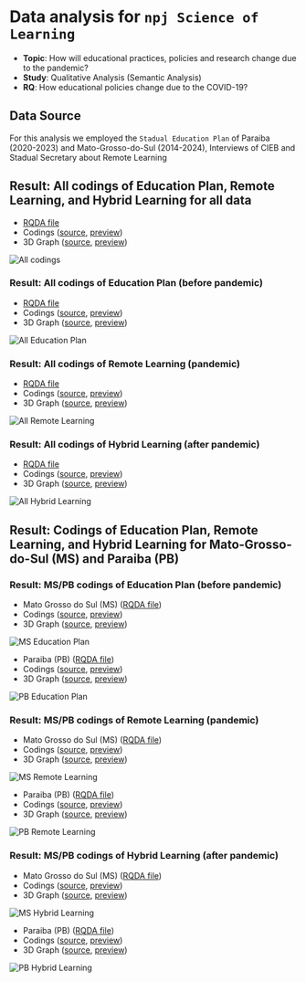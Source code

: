 # Data analysis for `npj Science of Learning`

 - **Topic**: How will educational practices, policies and research change due to the pandemic?
 - **Study**: Qualitative Analysis (Semantic Analysis)
 - **RQ**: How educational policies change due to the COVID-19?

## Data Source

For this analysis we employed the `Stadual Education Plan` of Paraiba (2020-2023) and Mato-Grosso-do-Sul (2014-2024), Interviews of CIEB and Stadual Secretary about Remote Learning

## Result: All codings of Education Plan, Remote Learning, and Hybrid Learning for all data

 - [RQDA file](https://github.com/geiser/npj-sci-learning/blob/main/data/all-info.rqda)
 - Codings ([source](https://github.com/geiser/npj-sci-learning/blob/main/results/all-codings.html), [preview](https://htmlpreview.github.io/?https://github.com/geiser/npj-sci-learning/blob/main/results/all-codings.html))
 - 3D Graph ([source](https://github.com/geiser/npj-sci-learning/blob/main/results/all-codings-d3graph.html), [preview](https://htmlpreview.github.io/?https://github.com/geiser/npj-sci-learning/blob/main/results/all-codings-d3graph.html))
 
 ![All codings](https://github.com/geiser/npj-sci-learning/blob/main/results/all-codings.png)
 
### Result: All codings of Education Plan (before pandemic) 

 - [RQDA file](https://github.com/geiser/npj-sci-learning/blob/main/data/plan.rqda)
 - Codings ([source](https://github.com/geiser/npj-sci-learning/blob/main/results/plan-codings.html), [preview](https://htmlpreview.github.io/?https://github.com/geiser/npj-sci-learning/blob/main/results/plan-codings.html))
 - 3D Graph ([source](https://github.com/geiser/npj-sci-learning/blob/main/results/plan-codings-d3graph.html), [preview](https://htmlpreview.github.io/?https://github.com/geiser/npj-sci-learning/blob/main/results/plan-codings-d3graph.html))
 
 ![All Education Plan](https://github.com/geiser/npj-sci-learning/blob/main/results/plan-codings.png)

### Result: All codings of Remote Learning (pandemic)

 - [RQDA file](https://github.com/geiser/npj-sci-learning/blob/main/data/remote.rqda)
 - Codings ([source](https://github.com/geiser/npj-sci-learning/blob/main/results/remote-codings.html), [preview](https://htmlpreview.github.io/?https://github.com/geiser/npj-sci-learning/blob/main/results/remote-codings.html))
 - 3D Graph ([source](https://github.com/geiser/npj-sci-learning/blob/main/results/remote-codings-d3graph.html), [preview](https://htmlpreview.github.io/?https://github.com/geiser/npj-sci-learning/blob/main/results/remote-codings-d3graph.html))
 
 ![All Remote Learning](https://github.com/geiser/npj-sci-learning/blob/main/results/remote-codings.png)


### Result: All codings of Hybrid Learning (after pandemic)

 - [RQDA file](https://github.com/geiser/npj-sci-learning/blob/main/data/hybrid.rqda)
 - Codings ([source](https://github.com/geiser/npj-sci-learning/blob/main/results/hybrid-codings.html), [preview](https://htmlpreview.github.io/?https://github.com/geiser/npj-sci-learning/blob/main/results/hybrid-codings.html))
 - 3D Graph ([source](https://github.com/geiser/npj-sci-learning/blob/main/results/hybrid-codings-d3graph.html), [preview](https://htmlpreview.github.io/?https://github.com/geiser/npj-sci-learning/blob/main/results/hybrid-codings-d3graph.html))
 
 ![All Hybrid Learning](https://github.com/geiser/npj-sci-learning/blob/main/results/hybrid-codings.png)


## Result: Codings of Education Plan, Remote Learning, and Hybrid Learning for Mato-Grosso-do-Sul (MS) and Paraiba (PB)

 
### Result: MS/PB codings of Education Plan (before pandemic) 

 - Mato Grosso do Sul (MS) ([RQDA file](https://github.com/geiser/npj-sci-learning/blob/main/data/plan-mato-grosso-do-sul.rqda))
 - Codings ([source](https://github.com/geiser/npj-sci-learning/blob/main/results/plan-mato-grosso-do-sul.html), [preview](https://htmlpreview.github.io/?https://github.com/geiser/npj-sci-learning/blob/main/results/plan-mato-grosso-do-sul.html))
 - 3D Graph ([source](https://github.com/geiser/npj-sci-learning/blob/main/results/plan-mato-grosso-do-sul-d3graph.html), [preview](https://htmlpreview.github.io/?https://github.com/geiser/npj-sci-learning/blob/main/results/plan-mato-grosso-do-sul-d3graph.html))

 ![MS Education Plan](https://github.com/geiser/npj-sci-learning/blob/main/results/plan-mato-grosso-do-sul.png)
 
 - Paraiba (PB) ([RQDA file](https://github.com/geiser/npj-sci-learning/blob/main/data/plan-paraiba.rqda))
 - Codings ([source](https://github.com/geiser/npj-sci-learning/blob/main/results/plan-paraiba.html), [preview](https://htmlpreview.github.io/?https://github.com/geiser/npj-sci-learning/blob/main/results/plan-paraiba.html))
 - 3D Graph ([source](https://github.com/geiser/npj-sci-learning/blob/main/results/plan-paraiba-d3graph.html), [preview](https://htmlpreview.github.io/?https://github.com/geiser/npj-sci-learning/blob/main/results/plan-paraiba-d3graph.html))
 
 ![PB Education Plan](https://github.com/geiser/npj-sci-learning/blob/main/results/plan-paraiba.png)

### Result: MS/PB codings of Remote Learning (pandemic)

 - Mato Grosso do Sul (MS) ([RQDA file](https://github.com/geiser/npj-sci-learning/blob/main/data/remote-mato-grosso-do-sul.rqda))
 - Codings ([source](https://github.com/geiser/npj-sci-learning/blob/main/results/remote-mato-grosso-do-sul.html), [preview](https://htmlpreview.github.io/?https://github.com/geiser/npj-sci-learning/blob/main/results/remote-mato-grosso-do-sul.html))
 - 3D Graph ([source](https://github.com/geiser/npj-sci-learning/blob/main/results/remote-mato-grosso-do-sul-d3graph.html), [preview](https://htmlpreview.github.io/?https://github.com/geiser/npj-sci-learning/blob/main/results/remote-mato-grosso-do-sul-d3graph.html))

 ![MS Remote Learning](https://github.com/geiser/npj-sci-learning/blob/main/results/remote-mato-grosso-do-sul.png)
 
 - Paraiba (PB) ([RQDA file](https://github.com/geiser/npj-sci-learning/blob/main/data/remote-paraiba.rqda))
 - Codings ([source](https://github.com/geiser/npj-sci-learning/blob/main/results/remote-paraiba.html), [preview](https://htmlpreview.github.io/?https://github.com/geiser/npj-sci-learning/blob/main/results/remote-paraiba.html))
 - 3D Graph ([source](https://github.com/geiser/npj-sci-learning/blob/main/results/remote-paraiba-d3graph.html), [preview](https://htmlpreview.github.io/?https://github.com/geiser/npj-sci-learning/blob/main/results/remote-paraiba-d3graph.html))
 
 ![PB Remote Learning](https://github.com/geiser/npj-sci-learning/blob/main/results/remote-paraiba.png)


### Result: MS/PB codings of Hybrid Learning (after pandemic)


 - Mato Grosso do Sul (MS) ([RQDA file](https://github.com/geiser/npj-sci-learning/blob/main/data/hybrid-mato-grosso-do-sul.rqda))
 - Codings ([source](https://github.com/geiser/npj-sci-learning/blob/main/results/hybrid-mato-grosso-do-sul.html), [preview](https://htmlpreview.github.io/?https://github.com/geiser/npj-sci-learning/blob/main/results/hybrid-mato-grosso-do-sul.html))
 - 3D Graph ([source](https://github.com/geiser/npj-sci-learning/blob/main/results/hybrid-mato-grosso-do-sul-d3graph.html), [preview](https://htmlpreview.github.io/?https://github.com/geiser/npj-sci-learning/blob/main/results/hybrid-mato-grosso-do-sul-d3graph.html))

 ![MS Hybrid Learning](https://github.com/geiser/npj-sci-learning/blob/main/results/hybrid-mato-grosso-do-sul.png)
 
 - Paraiba (PB) ([RQDA file](https://github.com/geiser/npj-sci-learning/blob/main/data/hybrid-paraiba.rqda))
 - Codings ([source](https://github.com/geiser/npj-sci-learning/blob/main/results/hybrid-paraiba.html), [preview](https://htmlpreview.github.io/?https://github.com/geiser/npj-sci-learning/blob/main/results/hybrid-paraiba.html))
 - 3D Graph ([source](https://github.com/geiser/npj-sci-learning/blob/main/results/hybrid-paraiba-d3graph.html), [preview](https://htmlpreview.github.io/?https://github.com/geiser/npj-sci-learning/blob/main/results/hybrid-paraiba-d3graph.html))
 
 ![PB Hybrid Learning](https://github.com/geiser/npj-sci-learning/blob/main/results/hybrid-paraiba.png)


 
 

